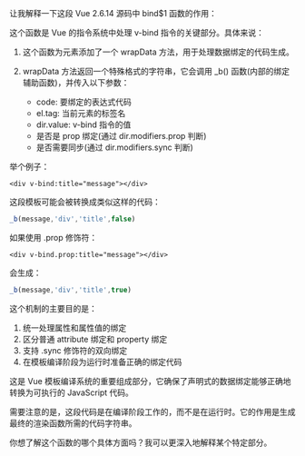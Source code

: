 让我解释一下这段 Vue 2.6.14 源码中 bind$1 函数的作用：

这个函数是 Vue 的指令系统中处理 v-bind 指令的关键部分。具体来说：

1. 这个函数为元素添加了一个 wrapData 方法，用于处理数据绑定的代码生成。

2. wrapData 方法返回一个特殊格式的字符串，它会调用 _b() 函数(内部的绑定辅助函数)，并传入以下参数：
   - code: 要绑定的表达式代码
   - el.tag: 当前元素的标签名
   - dir.value: v-bind 指令的值
   - 是否是 prop 绑定(通过 dir.modifiers.prop 判断)
   - 是否需要同步(通过 dir.modifiers.sync 判断)

举个例子：
```vue
<div v-bind:title="message"></div>
```

这段模板可能会被转换成类似这样的代码：
```js
_b(message,'div','title',false)
```

如果使用 .prop 修饰符：
```vue
<div v-bind.prop:title="message"></div>
```
会生成：
```js
_b(message,'div','title',true)
```

这个机制的主要目的是：

1. 统一处理属性和属性值的绑定
2. 区分普通 attribute 绑定和 property 绑定
3. 支持 .sync 修饰符的双向绑定
4. 在模板编译阶段为运行时准备正确的绑定代码

这是 Vue 模板编译系统的重要组成部分，它确保了声明式的数据绑定能够正确地转换为可执行的 JavaScript 代码。

需要注意的是，这段代码是在编译阶段工作的，而不是在运行时。它的作用是生成最终的渲染函数所需的代码字符串。

你想了解这个函数的哪个具体方面吗？我可以更深入地解释某个特定部分。